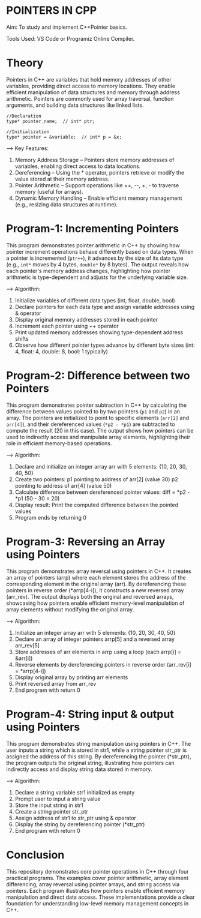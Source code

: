# POINTERS IN CPP

Aim: To study and implement C++Pointer basics.

Tools Used: VS Code or Programiz Online Compiler.

# Theory

Pointers in C++ are variables that hold memory addresses of other variables, providing direct access to memory locations. They enable efficient manipulation of data structures and memory through address arithmetic. Pointers are commonly used for array traversal, function arguments, and building data structures like linked lists. 

```
//Declaration
type* pointer_name;  // int* ptr;

//Initialization
type* pointer = &variable;  // int* p = &x;
```

--> Key Features:

1. Memory Address Storage – Pointers store memory addresses of variables, enabling direct access to data locations.
2. Dereferencing – Using the * operator, pointers retrieve or modify the value stored at their memory address.
3. Pointer Arithmetic – Support operations like ++, --, +, - to traverse memory (useful for arrays).
4. Dynamic Memory Handling – Enable efficient memory management (e.g., resizing data structures at runtime).

# Program-1: Incrementing Pointers

This program demonstrates pointer arithmetic in C++ by showing how pointer increment operations behave differently based on data types. When a pointer is incremented (`ptr++`), it advances by the size of its data type (e.g., `int*` moves by 4 bytes, `double*` by 8 bytes). The output reveals how each pointer's memory address changes, highlighting how pointer arithmetic is type-dependent and adjusts for the underlying variable size. 

--> Algorithm:

1. Initialize variables of different data types (int, float, double, bool)
2. Declare pointers for each data type and assign variable addresses using & operator
3. Display original memory addresses stored in each pointer
4. Increment each pointer using ++ operator
5. Print updated memory addresses showing type-dependent address shifts
6. Observe how different pointer types advance by different byte sizes (int: 4, float: 4, double: 8, bool: 1 typically)

# Program-2: Difference between two Pointers

This program demonstrates pointer subtraction in C++ by calculating the difference between values pointed to by two pointers (`p1` and `p2`) in an array. The pointers are initialized to point to specific elements (`arr[2]` and `arr[4]`), and their dereferenced values (`*p2 - *p1`) are subtracted to compute the result (20 in this case). The output shows how pointers can be used to indirectly access and manipulate array elements, highlighting their role in efficient memory-based operations. 

--> Algorithm:

1. Declare and initialize an integer array arr with 5 elements: {10, 20, 30, 40, 50}
2. Create two pointers:
  p1 pointing to address of arr[2] (value 30)
  p2 pointing to address of arr[4] (value 50)
3. Calculate difference between dereferenced pointer values: diff = *p2 - *p1 (50 - 30 = 20)
4. Display result: Print the computed difference between the pointed values
5. Program ends by returning 0

# Program-3: Reversing an Array using Pointers

This program demonstrates array reversal using pointers in C++. It creates an array of pointers (arrp) where each element stores the address of the corresponding element in the original array (arr). By dereferencing these pointers in reverse order (*arrp[4-i]), it constructs a new reversed array (arr_rev). The output displays both the original and reversed arrays, showcasing how pointers enable efficient memory-level manipulation of array elements without modifying the original array. 

--> Algorithm:

1. Initialize an integer array arr with 5 elements: {10, 20, 30, 40, 50}
2. Declare an array of integer pointers arrp[5] and a reversed array arr_rev[5]
3. Store addresses of arr elements in arrp using a loop (each arrp[i] = &arr[i])
4. Reverse elements by dereferencing pointers in reverse order (arr_rev[i] = *arrp[4-i])
5. Display original array by printing arr elements
6. Print reversed array from arr_rev
7. End program with return 0

# Program-4: String input & output using Pointers

This program demonstrates string manipulation using pointers in C++. The user inputs a string which is stored in str1, while a string pointer str_ptr is assigned the address of this string. By dereferencing the pointer (*str_ptr), the program outputs the original string, illustrating how pointers can indirectly access and display string data stored in memory.

--> Algorithm:

1. Declare a string variable str1 initialized as empty
2. Prompt user to input a string value
3. Store the input string in str1
4. Create a string pointer str_ptr
5. Assign address of str1 to str_ptr using & operator
6. Display the string by dereferencing pointer (*str_ptr)
7. End program with return 0

# Conclusion
This repository demonstrates core pointer operations in C++ through four practical programs. The examples cover pointer arithmetic, array element differencing, array reversal using pointer arrays, and string access via pointers. Each program illustrates how pointers enable efficient memory manipulation and direct data access. These implementations provide a clear foundation for understanding low-level memory management concepts in C++.
